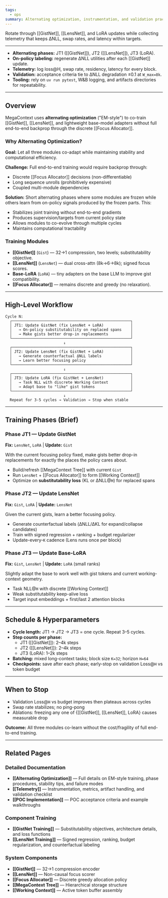 ```yaml
---
tags:
  - ops
summary: Alternating optimization, instrumentation, and validation practices for GistNet, LensNet, and runtime components.
---
```

Rotate through [[GistNet]], [[LensNet]], and LoRA updates while collecting telemetry that keeps ΔNLL, swap rates, and latency within targets.

---

- **Alternating phases:** JT1 ([[GistNet]]), JT2 ([[LensNet]]), JT3 (LoRA).
- **On-policy labeling:** regenerate ΔNLL utilities after each [[GistNet]] update.
- **Telemetry:** log loss@H, swap rate, residency, latency for every block.
- **Validation:** acceptance criteria tie to ΔNLL degradation ≤0.1 at `W_max=8k`.
- **Tooling:** rely on `uv run pytest`, W&B logging, and artifacts directories for repeatability.

---
## Overview

MegaContext uses **alternating optimization** ("EM-style") to co-train [[GistNet]], [[LensNet]], and lightweight base-model adapters without full end-to-end backprop through the discrete [[Focus Allocator]].

### Why Alternating Optimization?

**Goal:** Let all three modules co-adapt while maintaining stability and computational efficiency.

**Challenge:** Full end-to-end training would require backprop through:
- Discrete [[Focus Allocator]] decisions (non-differentiable)
- Long sequence unrolls (prohibitively expensive)
- Coupled multi-module dependencies

**Solution:** Short alternating phases where some modules are frozen while others learn from on-policy signals produced by the frozen parts. This:
- Stabilizes joint training without end-to-end gradients
- Produces supervision/targets from current policy state
- Allows modules to co-evolve through multiple cycles
- Maintains computational tractability

### Training Modules

- **[[GistNet]]** (`Gist`) — 32→1 compression, two levels; substitutability objective.
- **[[LensNet]]** (`LensNet`) — dual cross-attn (8k→6→8k); signed focus scores.
- **Base-LoRA** (`LoRA`) — tiny adapters on the base LLM to improve gist compatibility.
- **[[Focus Allocator]]** — remains discrete and greedy (no relaxation).

---
## High-Level Workflow

```
Cycle N:
  ┌─────────────────────────────────────────────────────┐
  │ JT1: Update GistNet (fix LensNet + LoRA)            │
  │   → On-policy substitutability on replaced spans    │
  │   → Make gists better drop-in replacements          │
  └─────────────────────────────────────────────────────┘
                          ↓
  ┌─────────────────────────────────────────────────────┐
  │ JT2: Update LensNet (fix GistNet + LoRA)            │
  │   → Generate counterfactual ΔNLL labels             │
  │   → Learn better focusing policy                    │
  └─────────────────────────────────────────────────────┘
                          ↓
  ┌─────────────────────────────────────────────────────┐
  │ JT3: Update LoRA (fix GistNet + LensNet)            │
  │   → Task NLL with discrete Working Context          │
  │   → Adapt base to "like" gist tokens                │
  └─────────────────────────────────────────────────────┘
                          ↓
  Repeat for 3-5 cycles → Validation → Stop when stable
```

---
## Training Phases (Brief)

### Phase JT1 — Update GistNet
**Fix:** `LensNet`, `LoRA` | **Update:** `Gist`

With the current focusing policy fixed, make gists better drop-in replacements for exactly the places the policy cares about.
- Build/refresh [[MegaContext Tree]] with current `Gist`
- Run `LensNet` + [[Focus Allocator]] to form [[Working Context]]
- Optimize on **substitutability loss** (KL or ΔNLL@`H`) for replaced spans

### Phase JT2 — Update LensNet
**Fix:** `Gist`, `LoRA` | **Update:** `LensNet`

Given the current gists, learn a better focusing policy.
- Generate counterfactual labels (ΔNLL/ΔKL for expand/collapse candidates)
- Train with signed regression + ranking + budget regularizer
- Update-every-`K` cadence (Lens runs once per block)

### Phase JT3 — Update Base-LoRA
**Fix:** `Gist`, `LensNet` | **Update:** `LoRA` (small ranks)

Slightly adapt the base to work well with gist tokens and current working-context geometry.
- Task NLL@`H` with discrete [[Working Context]]
- Weak substitutability keep-alive loss
- Target input embeddings + first/last 2 attention blocks

---
## Schedule & Hyperparameters

- **Cycle length:** JT1 → JT2 → JT3 = one cycle. Repeat 3–5 cycles.
- **Step counts per phase:**
  - JT1 ([[GistNet]]): 2–4k steps
  - JT2 ([[LensNet]]): 2–4k steps
  - JT3 (LoRA): 1–2k steps
- **Batching:** mixed long-context tasks; block size `K=32`; horizon `H=64`
- **Checkpoints:** save after each phase; early-stop on validation Loss@`H` vs token budget

---
## When to Stop

- Validation Loss@`H` vs budget improves then plateaus across cycles
- Swap rate stabilizes; no ping-pong
- Ablations: freezing any one of {[[GistNet]], [[LensNet]], LoRA} causes measurable drop

**Outcome:** All three modules co-learn without the cost/fragility of full end-to-end training.

---
## Related Pages

### Detailed Documentation
- **[[Alternating Optimization]]** — Full details on EM-style training, phase procedures, stability tips, and failure modes
- **[[Telemetry]]** — Instrumentation, metrics, artifact handling, and validation checklist
- **[[POC Implementation]]** — POC acceptance criteria and example walkthroughs

### Component Training
- **[[GistNet Training]]** — Substitutability objectives, architecture details, and loss functions
- **[[LensNet Training]]** — Signed regression, ranking, budget regularization, and counterfactual labeling

### System Components
- **[[GistNet]]** — 32→1 compression encoder
- **[[LensNet]]** — Non-causal focus scorer
- **[[Focus Allocator]]** — Discrete greedy allocation policy
- **[[MegaContext Tree]]** — Hierarchical storage structure
- **[[Working Context]]** — Active token buffer assembly
